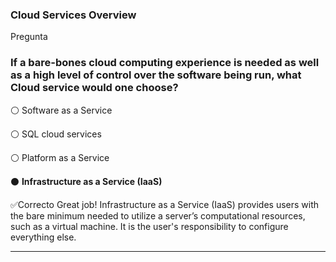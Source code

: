 ### Cloud Services Overview
Pregunta

### If a bare-bones cloud computing experience is needed as well as a high level of control over the software being run, what Cloud service would one choose?


⚪ Software as a Service


⚪ SQL cloud services


⚪ Platform as a Service


⚫ **Infrastructure as a Service (IaaS)**

✅Correcto
Great job! Infrastructure as a Service (IaaS) provides users with the bare minimum needed to utilize a server’s computational resources, such as a virtual machine. It is the user's responsibility to configure everything else.

---
